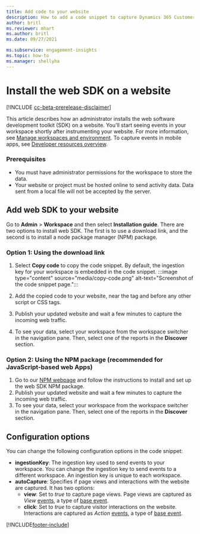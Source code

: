```yaml
---
title: Add code to your website
description: How to add a code snippet to capture Dynamics 365 Customer Insights events on your website.
author: britl
ms.reviewer: mhart
ms.author: britl
ms.date: 09/27/2021

ms.subservice: engagement-insights
ms.topic: how-to
ms.manager: shellyha
---
```


# Install the web SDK on a website

[!INCLUDE [cc-beta-prerelease-disclaimer](includes/cc-beta-prerelease-disclaimer.md)]

This article describes how an administrator installs the web software development toolkit (SDK) on a website. You'll start seeing events in your workspace shortly after instrumenting your website. For more information, see [Manage workspaces and environment](manage-environments-workspaces.md). To capture events in mobile apps, see [Developer resources overview](developer-resources.md).


### Prerequisites

* You must have administrator permissions for the workspace to store the data.
* Your website or project must be hosted online to send activity data. Data sent from a local file will not be accepted by the server.


## Add web SDK to your website

Go to **Admin** > **Workspace**  and then select **Installation guide**. There are two options to install web SDK. The first is to use a download link, and the second is to install a node package manager (NPM) package.

### Option 1: Using the download link

1. Select **Copy code** to copy the code snippet. By default, the ingestion key for your workspace is embedded in the code snippet.
  :::image type="content" source="media/copy-code.png" alt-text="Screenshot of the code snippet page.":::

1. Add the copied code to your website, near the <head> tag and before any other script or CSS tags.
1. Publish your updated website and wait a few minutes to capture the incoming web traffic.
1. To see your data, select your workspace from the workspace switcher in the navigation pane. Then, select one of the reports in the **Discover** section.

### Option 2: Using the NPM package (recommended for JavaScript-based web Apps)

1. Go to our [NPM webpage](https://www.npmjs.com/package/engagementinsights-web) and follow the instructions to install and set up the web SDK NPM package.
1. Publish your updated website and wait a few minutes to capture the incoming web traffic.
1. To see your data, select your workspace from the workspace switcher in the navigation pane. Then, select one of the reports in the **Discover** section.

## Configuration options

You can change the following configuration options in the code snippet:

- **ingestionKey**: The ingestion key used to send events to your workspace. You can change the ingestion key to send events to a different workspace. An ingestion key is unique to each workspace.
- **autoCapture**: Specifies if page views and interactions with the website are captured. It has two options:
    - **view**: Set to *true* to capture page views. Page views are captured as *View* [events](glossary.md#event), a type of [base event](glossary.md#base-event).
    - **click**: Set to *true* to capture visitor interactions on the website. Interactions are captured as *Action* [events](glossary.md#event), a type of [base event](glossary.md#base-event).

[!INCLUDE[footer-include](../includes/footer-banner.md)]
